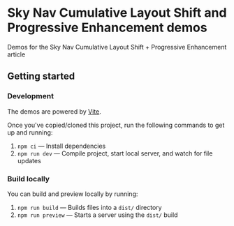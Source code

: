 # Sky Nav Cumulative Layout Shift and Progressive Enhancement demos

Demos for the Sky Nav Cumulative Layout Shift + Progressive Enhancement article

## Getting started

### Development

The demos are powered by [Vite](https://vitejs.dev/).

Once you've copied/cloned this project, run the following commands to get up and running:

1. `npm ci` — Install dependencies
1. `npm run dev` — Compile project, start local server, and watch for file updates

### Build locally

You can build and preview locally by running:

1. `npm run build` — Builds files into a `dist/` directory
1. `npm run preview` — Starts a server using the `dist/` build
